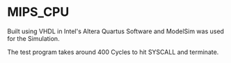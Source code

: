 # MIPS_CPU

Built using VHDL in Intel's Altera Quartus Software and ModelSim was used for the Simulation.

The test program takes around 400 Cycles to hit SYSCALL and terminate.
